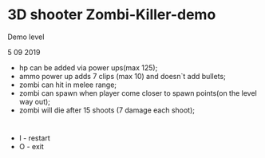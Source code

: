 # 3D shooter Zombi-Killer-demo
Demo level


5 09 2019

- hp can be added via power ups(max 125);
- ammo power up adds 7 clips (max 10) and doesn`t add bullets; 
- zombi can hit in melee range; 
- zombi can spawn when player come closer to spawn points(on the level way out);
- zombi will die after 15 shoots (7 damage each shoot); 

#

- I - restart
- O - exit
